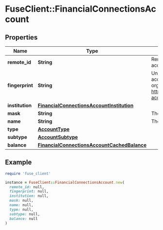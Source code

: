# FuseClient::FinancialConnectionsAccount

## Properties

| Name | Type | Description | Notes |
| ---- | ---- | ----------- | ----- |
| **remote_id** | **String** | Remote Id of the account, ie Plaid or Teller account id | [optional] |
| **fingerprint** | **String** | Uniquely identifies this account across all accounts associated with your organization. See more information here: https://letsfuse.readme.io/docs/duplicate-accounts | [optional] |
| **institution** | [**FinancialConnectionsAccountInstitution**](FinancialConnectionsAccountInstitution.md) |  | [optional] |
| **mask** | **String** | The partial account number. | [optional] |
| **name** | **String** | The account&#39;s name, ie &#39;My Checking&#39; | [optional] |
| **type** | [**AccountType**](AccountType.md) |  | [optional] |
| **subtype** | [**AccountSubtype**](AccountSubtype.md) |  | [optional] |
| **balance** | [**FinancialConnectionsAccountCachedBalance**](FinancialConnectionsAccountCachedBalance.md) |  | [optional] |

## Example

```ruby
require 'fuse_client'

instance = FuseClient::FinancialConnectionsAccount.new(
  remote_id: null,
  fingerprint: null,
  institution: null,
  mask: null,
  name: null,
  type: null,
  subtype: null,
  balance: null
)
```

